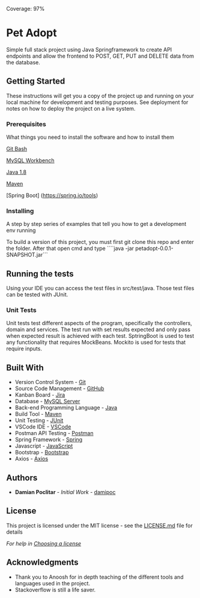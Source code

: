 Coverage: 97%
# Pet Adopt

Simple full stack project using Java Springframework to create API endpoints and allow the frontend to POST, GET, PUT and DELETE data from the database.

## Getting Started

These instructions will get you a copy of the project up and running on your local machine for development and testing purposes. See deployment for notes on how to deploy the project on a live system.

### Prerequisites

What things you need to install the software and how to install them


[Git Bash](https://git-scm.com/downloads)

[MySQL Workbench](https://dev.mysql.com/downloads/workbench/) 

[Java 1.8](https://www.oracle.com/uk/java/technologies/javase/javase8-archive-downloads.html) 

[Maven](https://maven.apache.org/download.cgi)

[Spring Boot] (https://spring.io/tools)



### Installing

A step by step series of examples that tell you how to get a development env running

To build a version of this project, you must first git clone this repo and enter the folder. After that open cmd and type ````java -jar petadopt-0.0.1-SNAPSHOT.jar```

## Running the tests

Using your IDE you can access the test files in src/test/java. 
Those test files can be tested with JUnit. 

### Unit Tests 

Unit tests test different aspects of the program, specifically the controllers, domain and services. 
The test run with set results expected and only pass when expected result is achieved with each test.
SptringBoot is used to test any functionality that requires MockBeans.
Mockito is used for tests that require inputs.


## Built With

* Version Control System - [Git](https://git-scm.com/)
* Source Code Management - [GitHub](https://github.com/)
* Kanban Board - [Jira](https://www.atlassian.com/software/jira)
* Database - [MySQL Server](https://dev.mysql.com/downloads/mysql/)
* Back-end Programming Language - [Java](https://www.java.com/en/)
* Build Tool - [Maven](https://maven.apache.org/)
* Unit Testing - [JUnit](https://junit.org/junit5/)
* VSCode IDE - [VSCode](https://code.visualstudio.com/)
* Postman API Testing - [Postman](https://www.postman.com/)
* Spring Framework - [Spring](https://spring.io/)
* Javascript - [JavaScript](https://www.javascript.com/)
* Bootstrap - [Bootstrap](https://getbootstrap.com/)
* Axios - [Axios](https://axios-http.com/docs/intro)


## Authors

* **Damian Poclitar** - *Initial Work* - [damipoc](https://github.com/damipoc)

## License

This project is licensed under the MIT license - see the [LICENSE.md](LICENSE.md) file for details 

*For help in [Choosing a license](https://choosealicense.com/)*

## Acknowledgments

* Thank you to Anoosh for in depth teaching of the different tools and languages used in the project.
* Stackoverflow is still a life saver.
